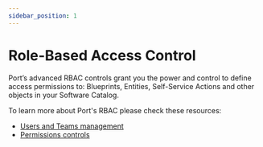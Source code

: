 ```yaml
---
sidebar_position: 1
---
```


# Role-Based Access Control

Port’s advanced RBAC controls grant you the power and control to define access permissions to: Blueprints, Entities, Self-Service Actions and other objects in your Software Catalog.

To learn more about Port's RBAC please check these resources:

- [Users and Teams management](./users-and-teams-management)
- [Permissions controls](./permissions-controls)
